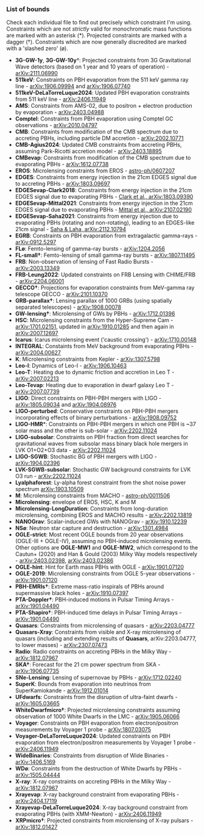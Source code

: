 ### List of bounds

Check each individual file to find out precisely which constraint I'm using.
Constraints which are not *strictly* valid for monochromatic mass functions are marked with an asterisk (*). Projected constraints are marked with a dagger (†). Constraints which are now generally discredited are marked with a 'slashed zero' (ø).

- **3G-GW-1y**, **3G-GW-10y**†: Projected constraints from 3G Gravitational Wave detectors (based on 1 year and 10 years of operation) - [arXiv:2111.06990](https://arxiv.org/abs/2111.06990)  
- **511keV**: Constraints on PBH evaporation from the 511 keV gamma ray line - [arXiv:1906.09994](https://arxiv.org/abs/1906.09994) and [arXiv:1906.07740](https://arxiv.org/abs/1906.07740) 
- **511keV-DeLaTorreLuque2024**: Updated PBH evaporation constraints from 511 keV line - [arXiv:2406.11949](https://arxiv.org/abs/2406.11949)  
- **AMS**: Constraints from AMS-02, due to positron + electron production by evaporation - [arXiv:2403.04988](https://arxiv.org/abs/2403.04988)  
- **Comptel**: Constraints from PBH evaporation using Comptel GC observations - [arXiv:2010.04797](https://arxiv.org/abs/2010.04797)  
- **CMB**: Constraints from modification of the CMB spectrum due to accreting PBHs, including particle DM accretion - [arXiv:2002.10771](https://arxiv.org/abs/2002.10771) 
- **CMB-Agius2024**: Updated CMB constraints from accreting PBHs, assuming Park-Ricotti accretion model - [arXiv:2403.18895](https://arxiv.org/abs/2403.18895)  
- **CMBevap**: Constraints from modification of the CMB spectrum due to evaporating PBHs - [arXiv:1612.07738](https://arxiv.org/abs/1612.07738)
- **EROS**: Microlensing constraints from EROS - [astro-ph/0607207](https://arxiv.org/abs/astro-ph/0607207)  
- **EDGES**: Constraints from energy injection in the 21cm EDGES signal due to accreting PBHs - [arXiv:1803.09697](https://arxiv.org/abs/1803.09697)  
- **EDGESevap-Clark2018**: Constraints from energy injection in the 21cm EDGES signal due to evaporating PBHs - [Clark et al., arXiv:1803.09390](https://arxiv.org/abs/1803.09390)  
- **EDGESevap-Mittal2021**: Constraints from energy injection in the 21cm EDGES signal due to evaporating PBHs - [Mittal et al., arXiv:2107.02190](https://arxiv.org/abs/2107.02190)
- **EDGESevap-Saha2021**: Constraints from energy injection due to evaporating PBHs (rotating and non-rotating), leading to an EDGES-like 21cm signal - [Saha & Laha, arXiv:2112.10794](https://arxiv.org/abs/2112.10794)  
- **EGRB**: Constraints on PBH evaporation from extragalactic gamma-rays - [arXiv:0912.5297](https://arxiv.org/abs/0912.5297)  
- **FLø**: Femto-lensing of gamma-ray bursts - [arXiv:1204.2056](https://arxiv.org/abs/1204.2056)  
- **FL-small†**: Femto-lensing of small gamma-ray bursts - [arXiv:1807.11495](https://arxiv.org/abs/1807.11495)  
- **FRB**: Non-observation of lensing of Fast Radio Bursts - [arXiv:2003.13349](https://arxiv.org/abs/2003.13349)
- **FRB-Leung2022**: Updated constraints on FRB Lensing with CHIME/FRB - [arXiv:2204.06001](https://arxiv.org/abs/2204.06001)  
- **GECCO†**: Projections for evaporation constraints from MeV-gamma ray telescope GECCO - [arXiv:2101.10370](https://arxiv.org/abs/2101.10370)
- **GRB-parallax†**: Lensing parallax of 1000 GRBs (using spatially separated telescopes) - [arXiv:1908.00078](https://arxiv.org/abs/1908.00078)  
- **GW-lensing†**: Microlensing of GWs by PBHs - [arXiv:1712.01396](https://arxiv.org/abs/1712.01396)  
- **HSC**: Microlensing constraints from the Hyper-Supreme Cam - [arXiv:1701.02151](https://arxiv.org/abs/1701.02151), updated in [arXiv:1910.01285](https://arxiv.org/abs/1910.01285) and then again in [arXiv:2007.12697](https://arxiv.org/abs/2007.12697) 
- **Icarus**: Icarus microlensing event ('caustic crossing') - [arXiv:1710.00148](https://arxiv.org/abs/1710.00148)  
- **INTEGRAL**: Constaints from MeV background from evaporating PBHs - [arXiv:2004.00627](https://arxiv.org/abs/2004.00627)  
- **K**: Microlensing constraints from Kepler - [arXiv:1307.5798](https://arxiv.org/abs/1307.5798)  
- **Leo-I**: Dynamics of Leo-I -  [arXiv:1906.10463](https://arxiv.org/abs/1906.10463)  
- **Leo-T**: Heating due to dynamic friction and accretion in Leo T - [arXiv:2007.02213](https://arxiv.org/abs/2007.02213)  
- **Leo-Tevap**: Heating due to evaporation in dwarf galaxy Leo T - [arXiv:2007.07739](https://arxiv.org/abs/2007.07739)  
- **LIGO**: Direct constraints on PBH-PBH mergers with LIGO - [arXiv:1805.09034](https://arxiv.org/abs/1805.09034) and [arXiv:1904.08976](https://arxiv.org/abs/1904.08976)  
- **LIGO-perturbed**: Conservative constraints on PBH-PBH mergers incorporating effects of binary perturbations - [arXiv:1908.09752](https://arxiv.org/abs/1908.09752)  
- **LIGO-HMR***: Constraints on PBH-PBH mergers in which one PBH is ~37 solar mass and the other is sub-solar - [arXiv:2202.11024](https://arxiv.org/abs/2202.11024) 
- **LIGO-subsolar**: Constraints on PBH fraction from direct searches for gravitational waves from subsolar mass binary black hole mergers in LVK O1+O2+O3 data - [arXiv:2202.11024](https://arxiv.org/abs/2202.11024)
- **LIGO-SGWB**: Stochastic BG of PBH mergers with LIGO - [arXiv:1904.02396](https://arxiv.org/abs/1904.02396)  
- **LVK-SGWB-subsolar**: Stochastic GW background constraints for LVK O3 run - [arXiv:2202.11024](https://arxiv.org/abs/2202.11024)  
- **Lyalphaforest**: Ly-alpha forest constraint from the shot noise power spectrum [arXiv:1903.10509](https://arxiv.org/abs/1903.10509)  
- **M**: Microlensing constraints from MACHO - [astro-ph/0011506](https://arxiv.org/abs/astro-ph/0011506)  
- **Microlensing**: envelope of EROS, HSC, K and M  
- **Microlensing-LongDuration**: Constraints from long-duration microlensing, combining EROS and MACHO results - [arXiv:2202.13819](https://arxiv.org/abs/2202.13819)  
- **NANOGrav**: Scalar-induced GWs with NANOGrav - [arXiv:1910.12239](https://arxiv.org/abs/1910.12239)
- **NSø**: Neutron star capture and destruction - [arXiv:1301.4984](https://arxiv.org/abs/1301.4984)  
- **OGLE-strict**: Most recent OGLE bounds from 20 year observations (OGLE-III + OGLE-IV), assuming no PBH-induced microlensing events. Other options are **OGLE-MW1** and **OGLE-MW2**, which correspond to the Cautun+ (2020) and Han & Gould (2003) Milky Way models respectively - [arXiv:2403.02398](https://arxiv.org/abs/2403.02398), [arXiv:2403.02386](https://arxiv.org/abs/2403.02386)
- **OGLE-hint**: Hint for Earth mass PBHs with OGLE - [arXiv:1901.07120](https://arxiv.org/abs/1901.07120)
- **OGLE-2019**: Microlensing constraints from OGLE 5-year observations - [arXiv:1901.07120](https://arxiv.org/abs/1901.07120)  
- **PBH-EMRIs†**: Extreme mass-ratio inspirals of PBHs around supermassive black holes - [arXiv:1910.07397](https://arxiv.org/abs/1910.07397)  
- **PTA-Doppler†**: PBH-induced motions in Pulsar Timing Arrays - [arXiv:1901.04490](https://arxiv.org/abs/1901.04490)  
- **PTA-Shapiro†**: PBH-induced time delays in Pulsar Timing Arrays - [arXiv:1901.04490](https://arxiv.org/abs/1901.04490)  
- **Quasars**: Constraints from microlensing of quasars - [arXiv:2203.04777](https://arxiv.org/abs/2203.04777)
- **Quasars-Xray**: Constraints from visible and X-ray microlensing of quasars (including and extending results of **Quasars**, arXiv:2203.04777, to lower masses) - [arXiv:2307.07473](https://arxiv.org/abs/2307.07473)  
- **Radio**: Radio constraints on accreting PBHs in the Milky Way - [arXiv:1812.07967](https://arxiv.org/abs/1812.07967)  
- **SKA†**: Forecast for the 21 cm power spectrum from SKA - [arXiv:1906.07735](https://arxiv.org/abs/1906.07735)  
- **SNe-Lensing**: Lensing of supernovae by PBHs - [arXiv:1712.02240](https://arxiv.org/abs/1712.02240)  
- **SuperK**: Bounds from evaporation into neutrinos from SuperKamiokande - [arXiv:1912.01014](https://arxiv.org/abs/1912.01014)  
- **UFdwarfs**: Constraints from the disruption of ultra-faint dwarfs - [arXiv:1605.03665](https://arxiv.org/abs/1605.03665)  
- **WhiteDwarfmicro†**: Projected microlensing constraints assuming observation of 1000 White Dwarfs in the LMC - [arXiv:1905.06066](https://arxiv.org/abs/1905.06066)
- **Voyager**: Constraints on PBH evaporation from electron/positron measurements by Voyager 1 probe - [arXiv:1807.03075](https://arxiv.org/abs/1807.03075)  
- **Voyager-DeLaTorreLuque2024**: Updated constraints on PBH evaporation from electron/positron measurements by Voyager 1 probe - [arXiv:2406.11949](https://arxiv.org/abs/2406.11949)  
- **WideBinaries**: Constraints from disruption of Wide Binaries - [arXiv:1406.5169](https://arxiv.org/abs/1406.5169)  
- **WDø**: Constraints from the destruction of White Dwarfs by PBHs - [arXiv:1505.04444](https://arxiv.org/abs/1505.04444)   
- **X-ray**: X-ray constraints on accreting PBHs in the Milky Way - [arXiv:1812.07967](https://arxiv.org/abs/1812.07967)   
- **Xrayevap**: X-ray background constraint from evaporating PBHs - [arXiv:2404.17119](https://arxiv.org/abs/2404.17119)  
- **Xrayevap-DeLaTorreLuque2024**: X-ray background constraint from evaporating PBHs (with XMM-Newton) - [arXiv:2406.11949](https://arxiv.org/abs/2406.11949)  
- **XRPmicro†**: Projected constraints from microlensing of X-ray pulsars - [arXiv:1812.01427](https://arxiv.org/abs/1812.01427)
